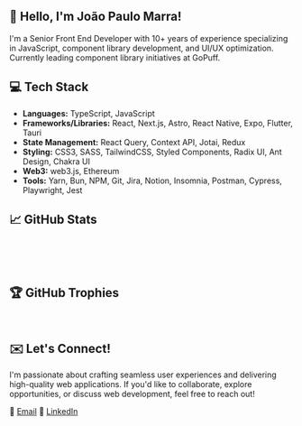 ## 👋 Hello, I'm João Paulo Marra!

I'm a Senior Front End Developer with 10+ years of experience specializing in JavaScript, component library development, and UI/UX optimization. Currently leading component library initiatives at GoPuff.

## 💻 Tech Stack

* **Languages:** TypeScript, JavaScript 
* **Frameworks/Libraries:** React, Next.js, Astro, React Native, Expo, Flutter, Tauri
* **State Management:** React Query, Context API, Jotai, Redux
* **Styling:** CSS3, SASS, TailwindCSS, Styled Components, Radix UI, Ant Design, Chakra UI
* **Web3:** web3.js, Ethereum
* **Tools:** Yarn, Bun, NPM, Git, Jira, Notion, Insomnia, Postman, Cypress, Playwright, Jest

## 📈 GitHub Stats

<p align="center">
 <img src="https://github-readme-stats.vercel.app/api/top-langs/?username=joaopaulocmarra&theme=dark&hide_border=true&langs_count=2&include_all_commits=true&count_private=true" alt="" />
</p>

<p align="center">
 <img src="https://github-readme-streak-stats.herokuapp.com/?user=joaopaulocmarra&theme=dark&hide_border=true" alt="" />
</p>

## 🏆 GitHub Trophies

<p align="center">
 <img src="https://github-profile-trophy.vercel.app/?username=joaopaulocmarra&theme=discord&no-frame=true&no-bg=false&margin-w=4" alt="" />
</p>

## ✉️ Let's Connect!

I'm passionate about crafting seamless user experiences and delivering high-quality web applications. If you'd like to collaborate, explore opportunities, or discuss web development, feel free to reach out!


📧 [Email](mailto:joaopaulocmarra@gmail.com)
🔗 [LinkedIn](https://www.linkedin.com/in/joaopaulomarra)
